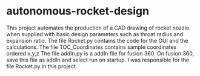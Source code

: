 # autonomous-rocket-design
This project automates the production of a CAD drawing of rocket nozzle when supplied with basic design parameters such as throat radius and expansion ratio.
The file Rocket.py contains the code for the GUI and the calculations.
The file TOC_Coordinates contains sample coordinates ordered x,y,z
The file addIn.py is a addIn file for fusion 360. On fusion 360, save this file as addIn and select run on startup.
I was responsible for the file Rocket.py in this project.
